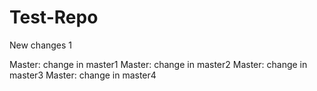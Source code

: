 Test-Repo
=========
New changes 1

Master: change in master1
Master: change in master2
Master: change in master3
Master: change in master4
